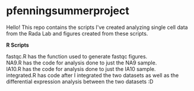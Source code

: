 # pfenningsummerproject

Hello! This repo contains the scripts I've created analyzing single cell data from the Rada Lab and figures created from these scripts. 

**R Scripts**

fastqc.R has the function used to generate fastqc figures. \
NA9.R has the code for analysis done to just the NA9 sample. \
IA10.R has the code for analysis done to just the IA10 sample.\
integrated.R has code after I integrated the two datasets as well as the differential expression analysis between the two datasets :D


